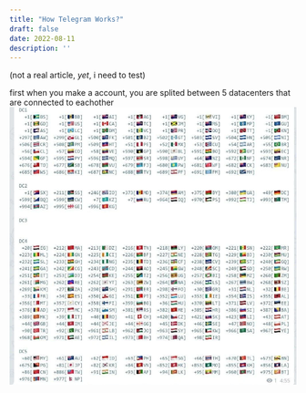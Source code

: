 ```yaml
---
title: "How Telegram Works?"
draft: false
date: 2022-08-11
description: ''
---
```


(not a real article, _yet_, i need to test)

first when you make a account, you are splited between 5 datacenters that are connected to eachother
![telegram date](images/dc.webp)
